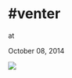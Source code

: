 # #venter











at

October 08, 2014















![](Screenshot%2Bfrom%2B2014-10-08%2B10%3A50%3A07.png)
